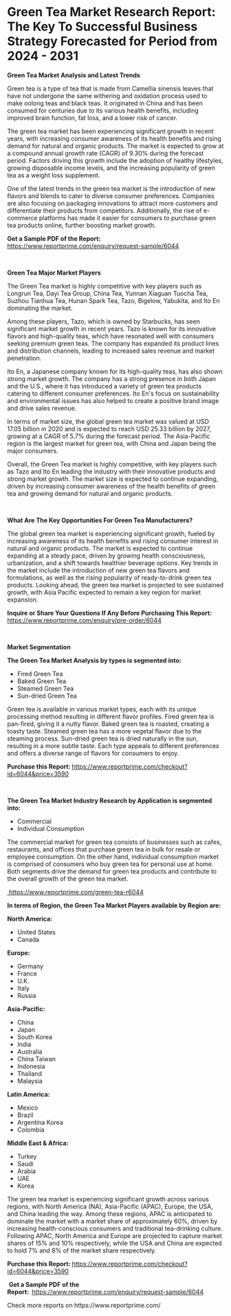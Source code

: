 <p><h1>Green Tea Market Research Report: The Key To Successful Business Strategy Forecasted for Period from 2024 - 2031</h1></p><p><strong>Green Tea Market Analysis and Latest Trends</strong></p>
<p><p>Green tea is a type of tea that is made from Camellia sinensis leaves that have not undergone the same withering and oxidation process used to make oolong teas and black teas. It originated in China and has been consumed for centuries due to its various health benefits, including improved brain function, fat loss, and a lower risk of cancer.</p><p>The green tea market has been experiencing significant growth in recent years, with increasing consumer awareness of its health benefits and rising demand for natural and organic products. The market is expected to grow at a compound annual growth rate (CAGR) of 9.30% during the forecast period. Factors driving this growth include the adoption of healthy lifestyles, growing disposable income levels, and the increasing popularity of green tea as a weight loss supplement.</p><p>One of the latest trends in the green tea market is the introduction of new flavors and blends to cater to diverse consumer preferences. Companies are also focusing on packaging innovations to attract more customers and differentiate their products from competitors. Additionally, the rise of e-commerce platforms has made it easier for consumers to purchase green tea products online, further boosting market growth.</p></p>
<p><strong>Get a Sample PDF of the Report:&nbsp;</strong> <a href="https://www.reportprime.com/enquiry/request-sample/6044">https://www.reportprime.com/enquiry/request-sample/6044</a></p>
<p>&nbsp;</p>
<p><strong>Green Tea Major Market Players</strong></p>
<p><p>The Green Tea market is highly competitive with key players such as Longrun Tea, Dayi Tea Group, China Tea, Yunnan Xiaguan Tuocha Tea, Suzhou Tianhua Tea, Hunan Spark Tea, Tazo, Bigelow, Yabukita, and Ito En dominating the market. </p><p>Among these players, Tazo, which is owned by Starbucks, has seen significant market growth in recent years. Tazo is known for its innovative flavors and high-quality teas, which have resonated well with consumers seeking premium green teas. The company has expanded its product lines and distribution channels, leading to increased sales revenue and market penetration.</p><p>Ito En, a Japanese company known for its high-quality teas, has also shown strong market growth. The company has a strong presence in both Japan and the U.S., where it has introduced a variety of green tea products catering to different consumer preferences. Ito En's focus on sustainability and environmental issues has also helped to create a positive brand image and drive sales revenue.</p><p>In terms of market size, the global green tea market was valued at USD 17.05 billion in 2020 and is expected to reach USD 25.33 billion by 2027, growing at a CAGR of 5.7% during the forecast period. The Asia-Pacific region is the largest market for green tea, with China and Japan being the major consumers.</p><p>Overall, the Green Tea market is highly competitive, with key players such as Tazo and Ito En leading the industry with their innovative products and strong market growth. The market size is expected to continue expanding, driven by increasing consumer awareness of the health benefits of green tea and growing demand for natural and organic products.</p></p>
<p>&nbsp;</p>
<p><strong>What Are The Key Opportunities For Green Tea Manufacturers?</strong></p>
<p><p>The global green tea market is experiencing significant growth, fueled by increasing awareness of its health benefits and rising consumer interest in natural and organic products. The market is expected to continue expanding at a steady pace, driven by growing health consciousness, urbanization, and a shift towards healthier beverage options. Key trends in the market include the introduction of new green tea flavors and formulations, as well as the rising popularity of ready-to-drink green tea products. Looking ahead, the green tea market is projected to see sustained growth, with Asia Pacific expected to remain a key region for market expansion.</p></p>
<p><strong>Inquire or Share Your Questions If Any Before Purchasing This Report:</strong> <a href="https://www.reportprime.com/enquiry/pre-order/6044">https://www.reportprime.com/enquiry/pre-order/6044</a></p>
<p>&nbsp;</p>
<p><strong>Market Segmentation</strong></p>
<p><strong>The Green Tea Market Analysis by types is segmented into:</strong></p>
<p><ul><li>Fired Green Tea</li><li>Baked Green Tea</li><li>Steamed Green Tea</li><li>Sun-dried Green Tea</li></ul></p>
<p><p>Green tea is available in various market types, each with its unique processing method resulting in different flavor profiles. Fired green tea is pan-fired, giving it a nutty flavor. Baked green tea is roasted, creating a toasty taste. Steamed green tea has a more vegetal flavor due to the steaming process. Sun-dried green tea is dried naturally in the sun, resulting in a more subtle taste. Each type appeals to different preferences and offers a diverse range of flavors for consumers to enjoy.</p></p>
<p><strong>Purchase this Report:&nbsp;</strong><a href="https://www.reportprime.com/checkout?id=6044&price=3590">https://www.reportprime.com/checkout?id=6044&price=3590</a></p>
<p>&nbsp;</p>
<p><strong>The Green Tea Market Industry Research by Application is segmented into:</strong></p>
<p><ul><li>Commercial</li><li>Individual Consumption</li></ul></p>
<p><p>The commercial market for green tea consists of businesses such as cafes, restaurants, and offices that purchase green tea in bulk for resale or employee consumption. On the other hand, individual consumption market is comprised of consumers who buy green tea for personal use at home. Both segments drive the demand for green tea products and contribute to the overall growth of the green tea market.</p></p>
<p><a href="https://www.reportprime.com/green-tea-r6044">&nbsp;https://www.reportprime.com/green-tea-r6044</a></p>
<p><strong>In terms of Region, the Green Tea Market Players available by Region are:</strong></p>
<p>
    <p> <strong> North America: </strong>
        <ul>
            <li>United States</li>
            <li>Canada</li>
        </ul>
        </p> 
    <p> <strong> Europe: </strong>
        <ul>
            <li>Germany</li>
            <li>France</li>
            <li>U.K.</li>
            <li>Italy</li>
            <li>Russia</li>
        </ul>
        </p> 
    <p> <strong> Asia-Pacific: </strong>
        <ul>
            <li>China</li>
            <li>Japan</li>
            <li>South Korea</li>
            <li>India</li>
            <li>Australia</li>
            <li>China Taiwan</li>
            <li>Indonesia</li>
            <li>Thailand</li>
            <li>Malaysia</li>
        </ul>
        </p> 
    <p> <strong> Latin America: </strong>
        <ul>
            <li>Mexico</li>
            <li>Brazil</li>
            <li>Argentina Korea</li>
            <li>Colombia</li>
        </ul>
        </p> 
    <p> <strong> Middle East & Africa: </strong>
        <ul>
            <li>Turkey</li>
            <li>Saudi</li>
            <li>Arabia</li>
            <li>UAE</li>
            <li>Korea</li>
        </ul>
    </p>
    </p>
<p><p>The green tea market is experiencing significant growth across various regions, with North America (NA), Asia-Pacific (APAC), Europe, the USA, and China leading the way. Among these regions, APAC is anticipated to dominate the market with a market share of approximately 60%, driven by increasing health-conscious consumers and traditional tea-drinking culture. Following APAC, North America and Europe are projected to capture market shares of 15% and 10% respectively, while the USA and China are expected to hold 7% and 8% of the market share respectively.</p></p>
<p><strong>Purchase this Report: </strong><a href="https://www.reportprime.com/checkout?id=6044&price=3590">https://www.reportprime.com/checkout?id=6044&price=3590</a></p>
<p>&nbsp;<strong>Get a Sample PDF of the Report:&nbsp;&nbsp;</strong><a href="https://www.reportprime.com/enquiry/request-sample/6044">https://www.reportprime.com/enquiry/request-sample/6044</a></p>
<p><strong></strong></p>
<p>Check more reports on https://www.reportprime.com/</p>
